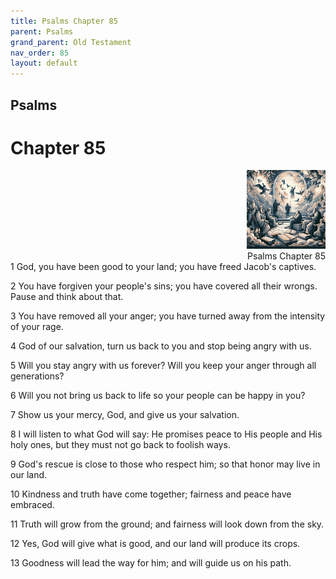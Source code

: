 ```yaml
---
title: Psalms Chapter 85
parent: Psalms
grand_parent: Old Testament
nav_order: 85
layout: default
---
```


## Psalms

# Chapter 85

<div style="clear: both; text-align: right;">
    <img src="/assets/Image/Psalms/500/85.jpg" alt="Psalms Chapter 85" class="chapter-image" style="max-width: 25%; height: auto;"/>
    <figcaption style="font-size: 14px;">Psalms Chapter 85</figcaption>
</div>
1 God, you have been good to your land; you have freed Jacob's captives.

2 You have forgiven your people's sins; you have covered all their wrongs. Pause and think about that.

3 You have removed all your anger; you have turned away from the intensity of your rage.

4 God of our salvation, turn us back to you and stop being angry with us.

5 Will you stay angry with us forever? Will you keep your anger through all generations?

6 Will you not bring us back to life so your people can be happy in you?

7 Show us your mercy, God, and give us your salvation.

8 I will listen to what God will say: He promises peace to His people and His holy ones, but they must not go back to foolish ways.

9 God's rescue is close to those who respect him; so that honor may live in our land.

10 Kindness and truth have come together; fairness and peace have embraced.

11 Truth will grow from the ground; and fairness will look down from the sky.

12 Yes, God will give what is good, and our land will produce its crops.

13 Goodness will lead the way for him; and will guide us on his path.


